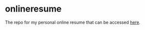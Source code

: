 # onlineresume
The repo for my personal online resume that can be accessed <a href="https://resume.hnwarid.com">here</a>.<br>